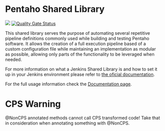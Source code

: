# Pentaho Shared Library

![](https://github.com/tmcsantos/pentaho-jenkins-shared-libraries/workflows/Build/badge.svg?branch=github-actions)
[![Quality Gate Status](https://sonarcloud.io/api/project_badges/measure?project=tmcsantos_pentaho-jenkins-shared-libraries&metric=alert_status)](https://sonarcloud.io/dashboard?id=tmcsantos_pentaho-jenkins-shared-libraries)

This shared library serves the purpose of automating several repetitive pipeline definitions commonly used while building and testing Pentaho software. It allows the creation of a full execution pipeline based of a custom configuration file while maintaining an implementation as modular as possible, allowing only parts of the functionality to be leveraged when needed. 

For more information on what a Jenkins Shared Library is and how to set it up in your Jenkins environment please refer to [the oficial documentation](https://jenkins.io/doc/book/pipeline/shared-libraries/).

For the full usage information check the [Documentation page](https://pentaho.github.io/pentaho-jenkins-shared-library/).

# CPS Warning

@NonCPS annotated methods cannot call CPS transformed code!
Take that in consideration when annotating something with @NonCPS.
